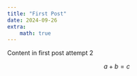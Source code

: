 ```yaml
---
title: "First Post"
date: 2024-09-26
extra:
    math: true
---
```

Content in first post attempt 2

$$
a+b=c
$$